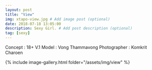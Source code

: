 ```yaml
---
layout: post
title: "View"
img: xtapo-view.jpg # Add image post (optional)
date: 2018-07-18 13:05:00
description: Sexy Girl. # Add post description (optional)
tag: [sexy]
---
```

Concept : 18+ V.1
Model : Vong Thammavong
Photographer : Komkrit Charoen             

{% include image-gallery.html folder="/assets/img/view" %}
